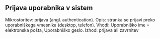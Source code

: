 ## Prijava uporabnika v sistem ##
Mikrostoritev: prijava (angl. authentication).
Opis: stranka se prijavi preko uporabniškega vmesnika (desktop, telefon).
Vhodi: Uporabniško ime = elektronska pošta, Uporabniško geslo.
Izhod: prijava ali zavrnitev
